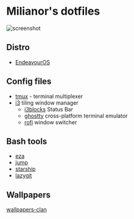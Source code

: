 # Milianor's dotfiles

![screenshot](https://github.com/user-attachments/assets/b31b2141-5db0-4b18-a291-d40faa439116)

## Distro

- [EndeavourOS](https://endeavouros.com/)

## Config files

- [tmux](https://github.com/tmux/tmux) - terminal multiplexer
- [i3](https://i3wm.org/) tiling window manager
  - [i3blocks](https://github.com/vivien/i3blocks) Status Bar
  - [ghostty](https://ghostty.org/) cross-platform terminal emulator
  - [rofi](https://github.com/davatorium/rofi) window switcher

## Bash tools

- [eza](https://github.com/eza-community/eza)
- [jump](https://github.com/gsamokovarov/jump)
- [starship](https://starship.rs/)
- [lazygit](https://github.com/jesseduffield/lazygit)

## Wallpapers

[wallpapers-clan](https://wallpapers-clan.com/)

